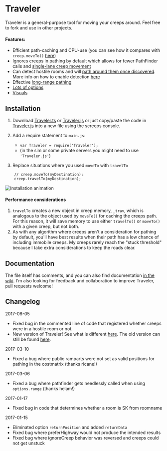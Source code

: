 # Traveler

Traveler is a general-purpose tool for moving your creeps around. Feel free to fork and use in other projects.

#### Features:
* Efficient path-caching and CPU-use (you can see how it compares with `creep.moveTo()` [here](https://github.com/bonzaiferroni/bonzAI/wiki/Improving-on-moveTo's-efficiency))
* Ignores creeps in pathing by default which allows for fewer PathFinder calls and [single-lane creep movement](https://github.com/bonzaiferroni/screepswiki/blob/master/gifs/s33-moveTo.gif)
* Can detect hostile rooms and will [path around them once discovered](https://github.com/bonzaiferroni/bonzAI/wiki/Improving-on-moveTo's-efficiency#long-distances-path-length-400). More info on how to enable detection [here](https://github.com/bonzaiferroni/Traveler/wiki/Improving-Traveler:-Important-Changes#hostile-room-avoidance)
* Effective [long-range pathing](https://github.com/bonzaiferroni/bonzAI/wiki/Improving-on-moveTo's-efficiency#very-long-distances-path-length-1200) 
* [Lots of options](https://github.com/bonzaiferroni/Traveler/wiki/Traveler-API)
* [Visuals](https://github.com/bonzaiferroni/Traveler/wiki/Improving-Traveler:-Features#show-your-path)

## Installation

1. Download [Traveler.ts](https://github.com/bonzaiferroni/Traveler/blob/master/Traveler.ts) or [Traveler.js](https://github.com/bonzaiferroni/Traveler/blob/master/Traveler.js) or just copy/paste the code in [Traveler.js](https://raw.githubusercontent.com/bonzaiferroni/Traveler/master/Traveler.js) into a new file using the screeps console.

2. Add a require statement to `main.js`: 
    * `var Traveler = require('Traveler');`
    * (in the sim or some private servers you might need to use `'Traveler.js'`)
3. Replace situations where you used `moveTo` with `travelTo`
```
    // creep.moveTo(myDestination);
    creep.travelTo(myDestination);
```

![Installation animation](http://i.imgur.com/hUu0ozU.gif)

#### Performance considerations
1. `travelTo` creates a new object in creep memory, `_trav`, which is analogous to the object used by `moveTo()` for caching the creeps path. For this reason, it will save memory to use either `travelTo()` or `moveTo()` with a given creep, but not both.
2. As with any algorithm where creeps aren't a consideration for pathing by default, you'll have best results when their path has a low chance of including immobile creeps. My creeps rarely reach the "stuck threshold" because I take extra considerations to keep the roads clear.

## Documentation

The file itself has comments, and you can also find documentation [in the wiki](https://github.com/bonzaiferroni/Traveler/wiki/Traveler-API). I'm also looking for feedback and collaboration to improve Traveler, pull requests welcome!

## Changelog

2017-06-05
* Fixed bug in the commented line of code that registered whether creeps were in a hostile room or not.
* New version of Traveler! See what is different [here](https://github.com/bonzaiferroni/Traveler/wiki/Improving-Traveler). The old version can still be found [here](https://github.com/bonzaiferroni/bonzAI/wiki/Traveler-API).

2017-03-10
* Fixed a bug where public ramparts were not set as valid positions for pathing in the costmatrix (thanks ricane!)

2017-03-06
* Fixed a bug where pathfinder gets needlessly called when using `options.range` (thanks helam!)

2017-01-17
* Fixed bug in code that determines whether a room is SK from roomname

2017-01-15
* Eliminated option `returnPosition` and added `returnData`
* Fixed bug where preferHighway would not produce the intended results
* Fixed bug where ignoreCreep behavior was reversed and creeps could not get unstuck 
